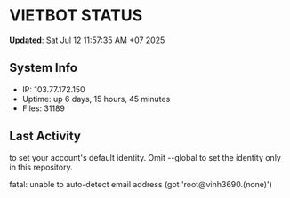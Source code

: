 # VIETBOT STATUS
**Updated**: Sat Jul 12 11:57:35 AM +07 2025

## System Info
- IP: 103.77.172.150
- Uptime: up 6 days, 15 hours, 45 minutes
- Files: 31189

## Last Activity

to set your account's default identity.
Omit --global to set the identity only in this repository.

fatal: unable to auto-detect email address (got 'root@vinh3690.(none)')
